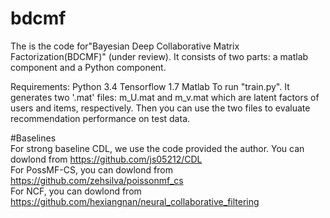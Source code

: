 # bdcmf

The is the code for"Bayesian Deep Collaborative Matrix Factorization(BDCMF)" (under review). It consists of two parts: a matlab component and a Python component. 

Requirements:
    Python 3.4
    Tensorflow 1.7
    Matlab
To run "train.py". It generates two '.mat' files: m_U.mat and m_v.mat which are latent factors of users and items, respectively. Then you can use the two files to evaluate recommendation performance on test data.

#Baselines     
For strong baseline CDL, we use the code provided the author. You can dowlond from https://github.com/js05212/CDL    
For PossMF-CS, you can dowlond from https://github.com/zehsilva/poissonmf_cs   
For NCF, you can dowlond from https://github.com/hexiangnan/neural_collaborative_filtering    
    

